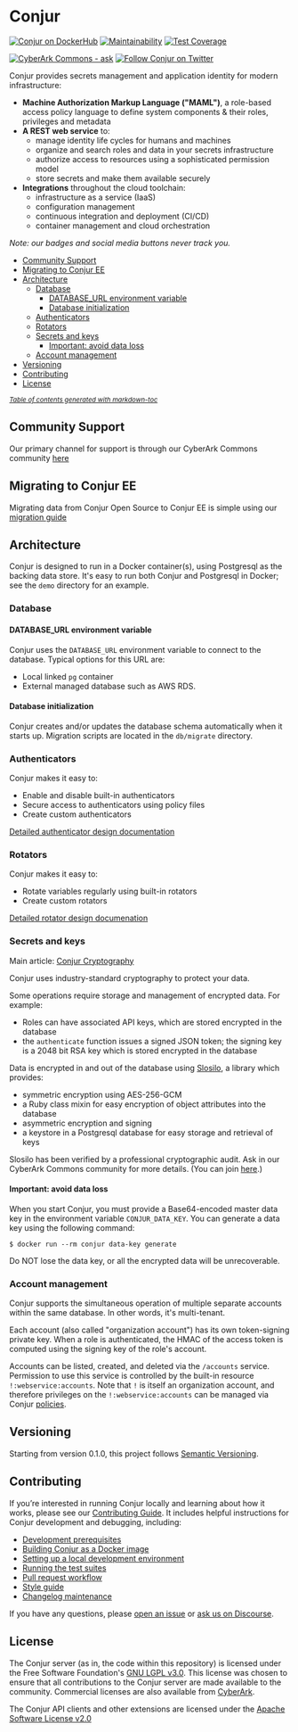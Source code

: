 # Conjur

[![Conjur on DockerHub](https://img.shields.io/docker/pulls/cyberark/conjur.svg)](https://hub.docker.com/r/cyberark/conjur/)
[![Maintainability](https://api.codeclimate.com/v1/badges/3754a79b22b9430040ba/maintainability)](https://codeclimate.com/github/cyberark/conjur/maintainability)
[![Test Coverage](https://api.codeclimate.com/v1/badges/3754a79b22b9430040ba/test_coverage)](https://codeclimate.com/github/cyberark/conjur/test_coverage)

[![CyberArk Commons - ask](https://img.shields.io/badge/CyberArk%20Commons-ask-e01563.svg)][commons]
[![Follow Conjur on Twitter](https://img.shields.io/twitter/follow/conjurinc.svg?style=social&label=Follow%20%40ConjurInc)][twitter]

[commons]: https://discuss.cyberarkcommons.org/c/conjur/5 "Find answers on CyberArk Commons"
[twitter]: https://twitter.com/intent/user?screen_name=ConjurInc "Follow Conjur on Twitter"

Conjur provides secrets management and application identity for modern infrastructure:

* **Machine Authorization Markup Language ("MAML")**, a role-based
  access policy language to define system components & their roles,
  privileges and metadata
* **A REST web service** to:
  * manage identity life cycles for humans and machines
  * organize and search roles and data in your secrets infrastructure
  * authorize access to resources using a sophisticated permission model
  * store secrets and make them available securely
* **Integrations** throughout the cloud toolchain:
  * infrastructure as a service (IaaS)
  * configuration management
  * continuous integration and deployment (CI/CD)
  * container management and cloud orchestration

_Note: our badges and social media buttons never track you._

- [Community Support](#community-support)
- [Migrating to Conjur EE](#migrating-to-conjur-ee)
- [Architecture](#architecture)
  * [Database](#database)
    + [DATABASE_URL environment variable](#database-url-environment-variable)
    + [Database initialization](#database-initialization)
  * [Authenticators](#authenticators)
  * [Rotators](#rotators)
  * [Secrets and keys](#secrets-and-keys)
    + [Important: avoid data loss](#important--avoid-data-loss)
  * [Account management](#account-management)
- [Versioning](#versioning)
- [Contributing](#contributing)
- [License](#license)

<small><i><a href='http://ecotrust-canada.github.io/markdown-toc/'>Table of contents
generated with markdown-toc</a></i></small>

## Community Support

Our primary channel for support is through our CyberArk Commons community
[here][commons]

## Migrating to Conjur EE

Migrating data from Conjur Open Source to Conjur EE is simple using our
[migration guide][migration]

[migration]: design/MIGRATION.md

## Architecture

Conjur is designed to run in a Docker container(s), using Postgresql as the
backing data store. It's easy to run both Conjur and Postgresql in Docker; see
the `demo` directory for an example.

### Database

#### DATABASE_URL environment variable

Conjur uses the `DATABASE_URL` environment variable to connect to the database.
Typical options for this URL are:

* Local linked `pg` container
* External managed database such as AWS RDS.

#### Database initialization

Conjur creates and/or updates the database schema automatically when it starts
up. Migration scripts are located in the `db/migrate` directory.

### Authenticators

Conjur makes it easy to:

- Enable and disable built-in authenticators
- Secure access to authenticators using policy files
- Create custom authenticators

[Detailed authenticator design documentation](design/authenticators/AUTHENTICATORS.md)

### Rotators

Conjur makes it easy to:

- Rotate variables regularly using built-in rotators
- Create custom rotators

[Detailed rotator design documenation](design/ROTATORS.md)

### Secrets and keys

Main article: [Conjur Cryptography](https://docs.conjur.org/Latest/en/Content/Get%20Started/cryptography.html)

Conjur uses industry-standard cryptography to protect your data.

Some operations require storage and management of encrypted data. For example:

* Roles can have associated API keys, which are stored encrypted in
  the database
* the `authenticate` function issues a signed JSON token; the signing key is a
  2048 bit RSA key which is stored encrypted in the database

Data is encrypted in and out of the database
using [Slosilo](https://github.com/conjurinc/slosilo), a library which provides:

* symmetric encryption using AES-256-GCM
* a Ruby class mixin for easy encryption of object attributes into the database
* asymmetric encryption and signing
* a keystore in a Postgresql database for easy storage and retrieval of keys

Slosilo has been verified by a professional cryptographic audit. Ask in our
CyberArk Commons community for more details. (You can join [here][commons].)

#### Important: avoid data loss

When you start Conjur, you must provide a Base64-encoded master data key in the
environment variable `CONJUR_DATA_KEY`. You can generate a data key using the
following command:

```
$ docker run --rm conjur data-key generate
```

Do NOT lose the data key, or all the encrypted data will be unrecoverable.

### Account management

Conjur supports the simultaneous operation of multiple separate accounts within
the same database. In other words, it's multi-tenant.

Each account (also called "organization account") has its own token-signing
private key. When a role is authenticated, the HMAC of the access token is
computed using the signing key of the role's account.

Accounts can be listed, created, and deleted via the `/accounts` service.
Permission to use this service is controlled by the built-in resource
`!:webservice:accounts`. Note that `!` is itself an organization account, and
therefore privileges on the `!:webservice:accounts` can be managed
via Conjur [policies](https://developer.conjur.net/policy).

## Versioning

Starting from version 0.1.0, this project follows
[Semantic Versioning](http://semver.org/spec/v2.0.0.html).

## Contributing

If you’re interested in running Conjur locally and learning about how it works,
please see our [Contributing Guide](./CONTRIBUTING.md). It includes helpful
instructions for Conjur development and debugging, including:
- [Development prerequisites](./CONTRIBUTING.md#prerequisites)
- [Building Conjur as a Docker image](./CONTRIBUTING.md#build-conjur-as-a-docker-image)
- [Setting up a local development environment](./CONTRIBUTING.md#set-up-a-development-environment)
- [Running the test suites](./CONTRIBUTING.md#testing)
- [Pull request workflow](./CONTRIBUTING.md#pull-request-workflow)
- [Style guide](./CONTRIBUTING.md#style-guide)
- [Changelog maintenance](./CONTRIBUTING.md#changelog-maintenance)

If you have any questions, please [open an issue](https://github.com/cyberark/conjur/issues/new/choose)
or [ask us on Discourse][commons].

## License

The Conjur server (as in, the code within this repository) is licensed under the
Free Software Foundation's [GNU LGPL v3.0][lgpl]. This license was chosen to
ensure that all contributions to the Conjur server are made available to the
community. Commercial licenses are also available
from [CyberArk](https://www.cyberark.com).

The Conjur API clients and other extensions are licensed under
the [Apache Software License v2.0][apache]

[apache]: http://www.apache.org/licenses/LICENSE-2.0
[lgpl]: https://www.gnu.org/licenses/lgpl-3.0.en.html
